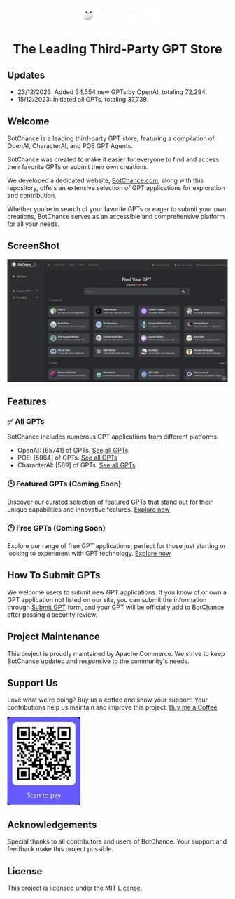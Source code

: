 <p align="center">
  <img src="./assets/botchance_logo.png" alt="BotChance Logo" height="40"/>
</p>
<h1 align="center">The Leading Third-Party GPT Store</h1>

## Updates
- 23/12/2023: Added 34,554 new GPTs by OpenAI, totaling 72,294.
- 15/12/2023: Initiated all GPTs, totaling 37,739.

## Welcome

BotChance is a leading third-party GPT store, featuring a compilation of OpenAI, CharacterAI, and POE GPT Agents.

BotChance was created to make it easier for everyone to find and access their favorite GPTs or submit their own creations. 

We developed a dedicated website, [BotChance.com](https://botchance.com), along with this repository, offers an extensive selection of GPT applications for exploration and contribution.

Whether you're in search of your favorite GPTs or eager to submit your own creations, BotChance serves as an accessible and comprehensive platform for all your needs.

## ScreenShot
![ScreenShot](./assets/botchance_screenshot.png)

## Features

### ✅ All GPTs
BotChance includes numerous GPT applications from different platforms:
- OpenAI: [65741] of GPTs. [See all GPTs](./gpt-store/openai.md)
- POE: [5964] of GPTs. [See all GPTs](./gpt-store/poe.md)
- CharacterAI: [589] of GPTs. [See all GPTs](./gpt-store/characterai.md)

### 🕒 Featured GPTs (Coming Soon)
Discover our curated selection of featured GPTs that stand out for their unique capabilities and innovative features. [Explore now](https://botchance.com/gpt-tag/featured-gpts)

### 🕒 Free GPTs (Coming Soon)
Explore our range of free GPT applications, perfect for those just starting or looking to experiment with GPT technology. [Explore now](https://botchance.com/gpt-tag/free-gpts)

## How To Submit GPTs
We welcome users to submit new GPT applications. If you know of or own a GPT application not listed on our site, you can submit the information through [Submit GPT](https://botchance.com/submit-gpt) form, and your GPT will be officially add to BotChance after passing a security review.

## Project Maintenance
This project is proudly maintained by Apache Commerce. We strive to keep BotChance updated and responsive to the community's needs.

## Support Us
Love what we're doing? Buy us a coffee and show your support! Your contributions help us maintain and improve this project. [Buy me a Coffee](https://buy.stripe.com/3cs5ob8Zj8vy8fu9AA)

<img src="./assets/botchance_stripe.png" alt="BotChance Logo" height="200"/>

## Acknowledgements
Special thanks to all contributors and users of BotChance. Your support and feedback make this project possible.

## License
This project is licensed under the [MIT License](LICENSE).